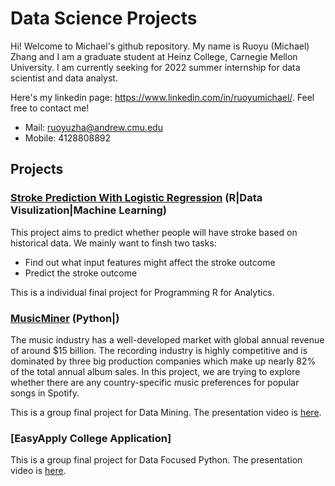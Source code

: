 # Data Science Projects

Hi! Welcome to Michael's github repository. My name is Ruoyu (Michael) Zhang and I am a graduate student at Heinz College, Carnegie Mellon University. I am currently seeking for 2022 summer internship for data scientist and data analyst.

Here's my linkedin page: https://www.linkedin.com/in/ruoyumichael/. Feel free to contact me!
- Mail: ruoyuzha@andrew.cmu.edu
- Mobile: 4128808892

## Projects
### [Stroke Prediction With Logistic Regression](http://rpubs.com/Michael_Zhang/851701) (R|Data Visulization|Machine Learning)
This project aims to predict whether people will have stroke based on historical data. We mainly want to finsh two tasks:
- Find out what input features might affect the stroke outcome
- Predict the stroke outcome

This is a individual final project for Programming R for Analytics.

### [MusicMiner](https://github.com/Michael21ZZZ/Data-Science-Project/blob/main/Music_Miner_Michael.ipynb) (Python|)
The music industry has a well-developed market with global annual revenue of around $15 billion. The recording industry is highly competitive and is dominated by three big production companies which make up nearly 82\% of the total annual album sales. In this project, we are trying to explore whether there are any country-specific music preferences for popular songs in Spotify.

This is a group final project for Data Mining. The presentation video is [here](https://youtu.be/iMWCLRqX8Bc).

### [EasyApply College Application]
This is a group final project for Data Focused Python. The presentation video is [here](https://youtu.be/HFSpSDBvYP4).

<!---
Michael21ZZZ/Michael21ZZZ is a ✨ special ✨ repository because its `README.md` (this file) appears on your GitHub profile.
You can click the Preview link to take a look at your changes.
--->
